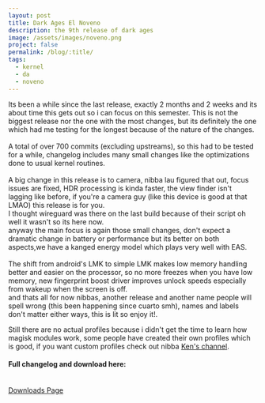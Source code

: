 ```yaml
---
layout: post
title: Dark Ages El Noveno
description: the 9th release of dark ages
image: /assets/images/noveno.png
project: false
permalink: /blog/:title/
tags:
  - kernel
  - da
  - noveno
---
```


Its been a while since the last release, exactly 2 months and 2 weeks and its
about time this gets out so i can focus on this semester. This is not the
biggest release nor the one with the most changes, but its definitely the one
which had me testing for the longest because of the nature of the
changes.<br><br> A total of over 700 commits (excluding upstreams), so this had
to be tested for a while, changelog includes many small changes like the
optimizations done to usual kernel routines.<br><br> A big change in this
release is to camera, nibba lau figured that out, focus issues are fixed, HDR
processing is kinda faster, the view finder isn't lagging like before, if you're
a camera guy (like this device is good at that LMAO) this release is for you.
<br> I thought wireguard was there on the last build because of their script oh
well it wasn't so its here now.<br> anyway the main focus is again those small
changes, don't expect a dramatic change in battery or performance but its better
on both aspects,we have a kanged energy model which plays very well with EAS.
<br><br> The shift from android's LMK to simple LMK makes low memory handling
better and easier on the processor, so no more freezes when you have low memory,
new fingerprint boost driver improves unlock speeds especially from wakeup when
the screen is off.<br> and thats all for now nibbas, another release and another
name people will spell wrong (this been happening since cuarto smh), names and
labels don't matter either ways, this is lit so enjoy it!.

Still there are no actual profiles because i didn't get the time to learn how
magisk modules work, some people have created their own profiles which is good,
if you want custom profiles check out nibba [Ken's
channel](https://t.me/KenVerse).<br>

#### Full changelog and download here:

<br>
<a href="{{ site.url }}/da" class="button fit special">Downloads Page</a>
<br> <br><br>
